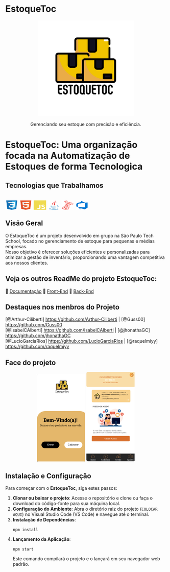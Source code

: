 # EstoqueToc


<p align="center">
   <img src="1 (1).png" width="300" height="300"> 
   <p align="center">Gerenciando seu estoque com precisão e eficiência.</p>
</p>

# EstoqueToc: Uma organização focada na Automatização de Estoques de forma Tecnologica

## Tecnologias que Trabalhamos

<div style="display: inline-block;"><br>
  <img align="center" alt="CSS" height="30" width="40" src="https://raw.githubusercontent.com/devicons/devicon/master/icons/css3/css3-original.svg" style="max-width:100%; color: #1572B6;">
  <img align="center" alt="HTML" height="30" width="40" src="https://raw.githubusercontent.com/devicons/devicon/master/icons/html5/html5-original.svg" style="max-width:100%; color: #E34F26;">
      <img align="center" alt="JavaScript" height="30" width="40" src="https://raw.githubusercontent.com/devicons/devicon/master/icons/javascript/javascript-plain.svg" style="max-width:100%; color: #F7DF1E;">      <img align="center" alt="Java" height="30" width="40" src="https://raw.githubusercontent.com/devicons/devicon/master/icons/java/java-original.svg" style="max-width:100%; color: #007396;">
   <img align="center" alt="SQL Server" height="30" width="40" src="https://raw.githubusercontent.com/devicons/devicon/master/icons/microsoftsqlserver/microsoftsqlserver-plain.svg" style="max-width:100%; color: #CC2927;">
   <img align="center" alt="Azure DevOps" height="30" width="40" src="https://raw.githubusercontent.com/devicons/devicon/master/icons/azuredevops/azuredevops-plain.svg" style="max-width:100%; color: #0078D7;">
</div>


## Visão Geral
O EstoqueToc é um projeto desenvolvido em grupo na São Paulo Tech School, focado no gerenciamento de estoque para pequenas e médias empresas. </br>
Nosso objetivo é oferecer soluções eficientes e personalizadas para otimizar a gestão de inventário, proporcionando uma vantagem competitiva aos nossos clientes.

## Veja os outros ReadMe do projeto EstoqueToc:
🔗 [Documentação](https://github.com/EstoqueToc/Documentation)   🔗 [Front-End](https://github.com/EstoqueToc/React)  🔗 [Back-End](https://github.com/EstoqueToc/BackEnd)

## Destaques nos menbros do Projeto
[@Arthur-Ciliberti] https://github.com/Arthur-Ciliberti | [@Guss00] https://github.com/Guss00 </br>
[@IsabelCAlberti] https://github.com/IsabelCAlberti     | [@jhonathaGC] https://github.com/jhonathaGC </br>
[@LucioGarciaRios] https://github.com/LucioGarciaRios   | [@raquelmiyy] https://github.com/raquelmiyy </br>


## Face do projeto
<p align="center">
  <img width="30%" src="https://github.com/EstoqueToc/Android/blob/main/LoginEstoqueToc.png" alt="LOGIN">
  <img width="30%" src="https://github.com/EstoqueToc/Android/blob/main/inicialEstoqueToc.png" alt="HOME">
</p>


## Instalação e Configuração
Para começar com o **EstoqueToc**, siga estes passos:
1. **Clonar ou baixar o projeto**: Acesse o repositório e clone ou faça o download do código-fonte para sua máquina local.
2. **Configuração do Ambiente**: Abra o diretório raiz do projeto (`COLOCAR AQUI`) no Visual Studio Code (VS Code) e navegue até o terminal.
3. **Instalação de Dependências**:
    ```
    npm install
    ```
4. **Lançamento da Aplicação**:
    ```
    npm start
    ```
    Este comando compilará o projeto e o lançará em seu navegador web padrão.
